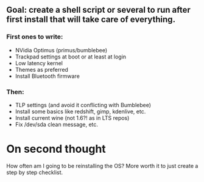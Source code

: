 ## Goal: create a shell script or several to run after first install that will take care of everything.

### First ones to write:
- NVidia Optimus (primus/bumblebee)
- Trackpad settings at boot or at least at login
- Low latency kernel
- Themes as preferred
- Install Bluetooth firmware

### Then:
- TLP settings (and avoid it conflicting with Bumblebee)
- Install some basics like redshift, gimp, kdenlive, etc.
- Install current wine (not 1.6?! as in LTS repos)
- Fix /dev/sda clean message, etc.

# On second thought

How often am I going to be reinstalling the OS? More worth it to just create a step by step checklist.
